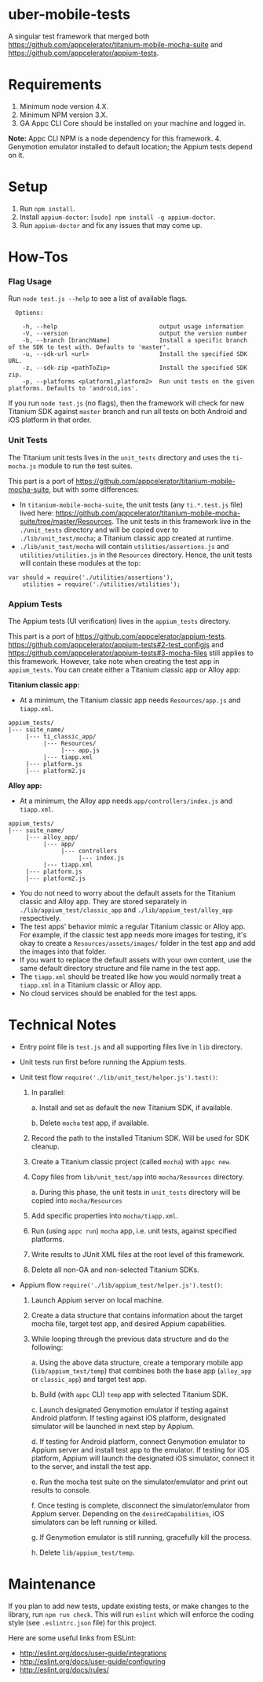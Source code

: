 # uber-mobile-tests

A singular test framework that merged both https://github.com/appcelerator/titanium-mobile-mocha-suite and https://github.com/appcelerator/appium-tests.

# Requirements

1. Minimum node version 4.X.
2. Minimum NPM version 3.X.
3. GA Appc CLI Core should be installed on your machine and logged in.

  **Note:** Appc CLI NPM is a node dependency for this framework.
4. Genymotion emulator installed to default location; the Appium tests depend on it.

# Setup

1. Run `npm install`.
2. Install `appium-doctor`: `[sudo] npm install -g appium-doctor`.
3. Run `appium-doctor` and fix any issues that may come up.

# How-Tos

### Flag Usage

Run `node test.js --help` to see a list of available flags.

```
  Options:

    -h, --help                             output usage information
    -V, --version                          output the version number
    -b, --branch [branchName]              Install a specific branch of the SDK to test with. Defaults to 'master'.
    -u, --sdk-url <url>                    Install the specified SDK URL.
    -z, --sdk-zip <pathToZip>              Install the specified SDK zip.
    -p, --platforms <platform1,platform2>  Run unit tests on the given platforms. Defaults to 'android,ios'.
```

If you run `node test.js` (no flags), then the framework will check for new Titanium SDK against `master` branch
and run all tests on both Android and iOS platform in that order.

### Unit Tests

The Titanium unit tests lives in the `unit_tests` directory and uses the `ti-mocha.js` module to run the test suites.

This part is a port of https://github.com/appcelerator/titanium-mobile-mocha-suite, but with some differences:

* In `titanium-mobile-mocha-suite`, the unit tests (any `ti.*.test.js` file) lived here: https://github.com/appcelerator/titanium-mobile-mocha-suite/tree/master/Resources.
The unit tests in this framework live in the `./unit_tests` directory and will be copied over to `./lib/unit_test/mocha`; a Titanium classic app created at runtime.
* `./lib/unit_test/mocha` will contain `utilities/assertions.js` and `utilities/utilities.js` in the `Resources` directory. Hence, the unit tests will contain these
modules at the top:

```
var should = require('./utilities/assertions'),
    utilities = require('./utilities/utilities');
```

### Appium Tests

The Appium tests (UI verification) lives in the `appium_tests` directory.

This part is a port of https://github.com/appcelerator/appium-tests. https://github.com/appcelerator/appium-tests#2-test_configjs and https://github.com/appcelerator/appium-tests#3-mocha-files still applies to this framework. However, take note when creating the test app in `appium_tests`. You can create either a Titanium classic app or Alloy app:

**Titanium classic app:**

* At a minimum, the Titanium classic app needs `Resources/app.js` and `tiapp.xml`.

```
appium_tests/
|--- suite_name/
     |--- ti_classic_app/
          |--- Resources/
               |--- app.js
          |--- tiapp.xml
     |--- platform.js
     |--- platform2.js
```

**Alloy app:**

* At a minimum, the Alloy app needs `app/controllers/index.js` and `tiapp.xml`.

```
appium_tests/
|--- suite_name/
     |--- alloy_app/
          |--- app/
               |--- controllers
                    |--- index.js
          |--- tiapp.xml
     |--- platform.js
     |--- platform2.js
```

* You do not need to worry about the default assets for the Titanium classic and Alloy app. They are stored separately in `./lib/appium_test/classic_app` and `./lib/appium_test/alloy_app` respectively.
* The test apps' behavior mimic a regular Titanium classic or Alloy app. For example, if the classic test app needs more images for testing, it's okay to create a `Resources/assets/images/` folder in the test app and add the images into that folder.
* If you want to replace the default assets with your own content, use the same default directory structure and file name in the test app.
* The `tiapp.xml` should be treated like how you would normally treat a `tiapp.xml` in a Titanium classic or Alloy app.
* No cloud services should be enabled for the test apps.

# Technical Notes

* Entry point file is `test.js` and all supporting files live in `lib` directory.
* Unit tests run first before running the Appium tests.
* Unit test flow `require('./lib/unit_test/helper.js').test()`:

  1. In parallel:

      a. Install and set as default the new Titanium SDK, if available.

      b. Delete `mocha` test app, if available.

  2. Record the path to the installed Titanium SDK. Will be used for SDK cleanup.
  3. Create a Titanium classic project (called `mocha`) with `appc new`.
  4. Copy files from `lib/unit_test/app` into `mocha/Resources` directory.

      a. During this phase, the unit tests in `unit_tests` directory will be copied into `mocha/Resources`

  5. Add specific properties into `mocha/tiapp.xml`.
  6. Run (using `appc run`) `mocha` app, i.e. unit tests, against specified platforms.
  7. Write results to JUnit XML files at the root level of this framework.
  8. Delete all non-GA and non-selected Titanium SDKs.

* Appium flow `require('./lib/appium_test/helper.js').test()`:

  1. Launch Appium server on local machine.
  2. Create a data structure that contains information about the target mocha file, target test app, and desired Appium capabilities.
  3. While looping through the previous data structure and do the following:

      a. Using the above data structure, create a temporary mobile app (`lib/appium_test/temp`) that combines both the base app (`alloy_app` or `classic_app`) and target test app.

      b. Build (with `appc` CLI) `temp` app with selected Titanium SDK.

      c. Launch designated Genymotion emulator if testing against Android platform. If testing against iOS platform, designated simulator will be launched in next step by Appium.

      d. If testing for Android platform, connect Genymotion emulator to Appium server and install test app to the emulator. If testing for iOS platform, Appium will launch the designated iOS simulator, connect it to the server, and install the test app.

      e. Run the mocha test suite on the simulator/emulator and print out results to console.

      f. Once testing is complete, disconnect the simulator/emulator from Appium server. Depending on the `desiredCapabilities`, iOS simulators can be left running or killed.

      g. If Genymotion emulator is still running, gracefully kill the process.

      h. Delete `lib/appium_test/temp`.

# Maintenance

If you plan to add new tests, update existing tests, or make changes to the library, run `npm run check`. This will run `eslint` which will enforce the coding style (see `.eslintrc.json` file) for this project.

Here are some useful links from ESLint:

* http://eslint.org/docs/user-guide/integrations
* http://eslint.org/docs/user-guide/configuring
* http://eslint.org/docs/rules/